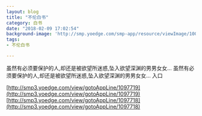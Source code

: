 ```yaml
---
layout: blog
title: "不伦白书"
category: 白书
date: "2018-02-09 17:02:54"
background-image: 'http://smp.yoedge.com/smp-app/resource/viewImage/1003296appline.png'
tags:
- 不伦白书

---
```

虽然有必须要保护的人,却还是被欲望所迷惑,坠入欲望深渊的男男女女...
虽然有必须要保护的人,却还是被欲望所迷惑,坠入欲望深渊的男男女女...
入口

[http://smp3.yoedge.com/view/gotoAppLine/1097719](http://smp3.yoedge.com/view/gotoAppLine/1097719)
[http://smp3.yoedge.com/view/gotoAppLine/1097718](http://smp3.yoedge.com/view/gotoAppLine/1097718)

        
